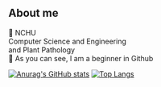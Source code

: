 ## About me
🏫 NCHU  
Computer Science and Engineering  
and Plant Pathology  
🧱 As you can see, I am a beginner in Github
  
[![Anurag's GitHub stats](https://github-readme-stats.vercel.app/api?username=mamie1031&show_icons=true&theme=radical)](https://github.com/anuraghazra/github-readme-stats)
[![Top Langs](https://github-readme-stats.vercel.app/api/top-langs/?username=mamie1031&layout=compact)](https://github.com/anuraghazra/github-readme-stats)
